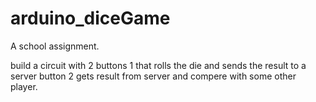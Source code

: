 # arduino_diceGame
A school assignment.

build a circuit with 2 buttons 1 that rolls the die and sends the result to a server
button 2 gets result from server and compere with some other player.
